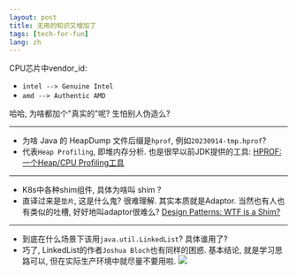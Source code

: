 ```yaml
---
layout: post
title: 无用的知识又增加了
tags: [tech-for-fun]
lang: zh
---
```


CPU芯片中vendor_id:
- `intel --> Genuine Intel`
- `amd --> Authentic AMD`

哈哈, 为啥都加个"真实的"呢? 生怕别人伪造么?

---
- 为啥 Java 的 HeapDump 文件后缀是`hprof`, 例如`20230914-tmp.hprof`?
- 代表`Heap Profiling`, 即堆内存分析. 也是很早以前JDK提供的工具: [HPROF: 一个Heap/CPU Profiling工具](https://www.cnblogs.com/linhaohong/archive/2012/07/12/2588657.html)

---
- K8s中各种shim组件, 具体为啥叫 shim ?
- 直译过来是`垫片`, 这是什么鬼? 很难理解. 其实本质就是Adaptor. 当然也有人也有类似的吐槽, 好好地叫adaptor很难么? [Design Patterns: WTF is a Shim?](https://hackernoon.com/design-patterns-wtf-is-a-shim-la1h338v)

---
- 到底在什么场景下该用`java.util.LinkedList`? 具体谁用了?
- 巧了, LinkedList的作者`Joshua Bloch`也有同样的困惑. 基本结论, 就是学习思路可以, 但在实际生产环境中就尽量不要用啦.
  ![](https://davywalker-bucket.oss-cn-shanghai.aliyuncs.com/img/202309142358549.png)



